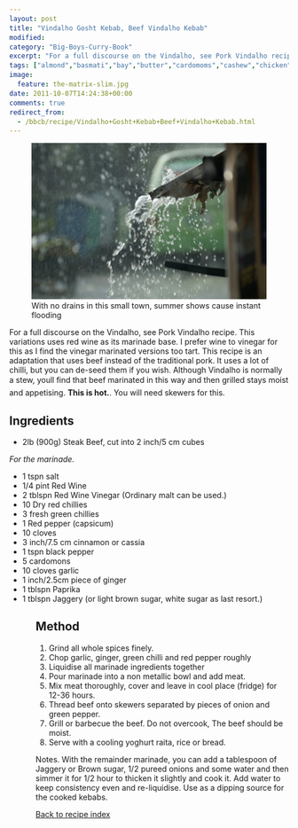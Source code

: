 ```yaml
---
layout: post
title: "Vindalho Gosht Kebab, Beef Vindalho Kebab"
modified:
category: "Big-Boys-Curry-Book"
excerpt: "For a full discourse on the Vindalho, see Pork Vindalho recipe. This variations uses red"
tags: ["almond","basmati","bay","butter","cardomoms","cashew","chicken","cinnamon","cloves","cumin","ghee","lamb","mace","nuts","pepper","rice","saffron","turmeric"]
image:
  feature: the-matrix-slim.jpg
date: 2011-10-07T14:24:38+00:00
comments: true
redirect_from: 
  - /bbcb/recipe/Vindalho+Gosht+Kebab+Beef+Vindalho+Kebab.html
---
```


<figure>
	<a href="/images/bbcb/pict1574.jpg" alt="Rain, India" title="Rain, India &#169; Ashley Kitson 12/09/2011"><img src="/images/bbcb/pict1574.jpg"/></a>
	<figcaption>With no drains in this small town, summer shows cause instant flooding</figcaption>
</figure>

For a full discourse on the Vindalho, see Pork Vindalho recipe. This variations uses red wine as its marinade base. I prefer wine to vinegar for this as I find the vinegar marinated versions too tart. This recipe is an adaptation that uses beef instead of the traditional pork. It uses a lot of chilli, but you can de-seed them if you wish. Although Vindalho is normally a stew, you&#146;ll find that beef marinated in this way and then grilled stays moist and appetising. <strong>This is hot.</strong>. You will need skewers for this.
        
## Ingredients
        
<ul><li>2lb (900g) Steak Beef, cut into 2 inch/5 cm cubes<br></li></ul><p><i>For the marinade.</i></p><ul><li>1 tspn salt</li><li>1/4 pint Red Wine</li><li>2 tblspn Red Wine Vinegar (Ordinary malt can be used.)</li><li>10 Dry red chillies</li><li>3 fresh green chillies</li><li>1 Red pepper (capsicum)</li><li>10 cloves</li><li>3 inch/7.5 cm cinnamon or cassia</li><li>1 tspn black pepper</li><li>5 cardomons</li><li>10 cloves garlic</li><li>1 inch/2.5cm piece of ginger</li><li>1 tblspn Paprika</li><li>1 tblspn Jaggery (or light brown sugar, white sugar as last resort.)</li><ol>
        
## Method

<ol><li>Grind all whole spices finely.</li><li>Chop garlic, ginger, green chilli and red pepper roughly</li><li>Liquidise all marinade ingredients together</li><li>Pour marinade into a non metallic bowl and add meat.</li><li>Mix meat thoroughly, cover and leave in cool place (fridge) for 12-36 hours.</li><li>Thread beef onto skewers separated by pieces of onion and green pepper.</li><li>Grill or barbecue the beef. Do not overcook, The beef should be moist.</li><li>Serve with a cooling yoghurt raita, rice or bread.</li></ol><p>Notes. With the remainder marinade, you can add a tablespoon of Jaggery or Brown sugar, 1/2 pureed onions and some water and then simmer it for 1/2 hour to thicken it slightly and cook it. Add water to keep consistency even and re-liquidise. Use as a dipping source for the cooked kebabs.</p>   

<a href="/bbcb">Back to recipe index</a>      
